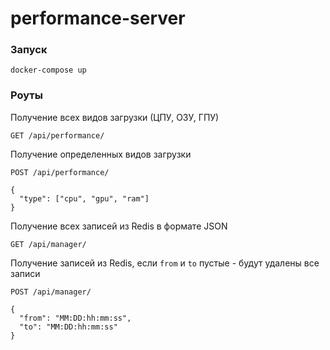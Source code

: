 # performance-server

### Запуск

```shell
docker-compose up
```

### Роуты

Получение всех видов загрузки (ЦПУ, ОЗУ, ГПУ)
```shell
GET /api/performance/
```

Получение определенных видов загрузки
```shell
POST /api/performance/

{
  "type": ["cpu", "gpu", "ram"]
}
```

Получение всех записей из Redis в формате JSON
```shell
GET /api/manager/
```

Получение записей из Redis, если `from` и `to` пустые - 
будут удалены все записи
```shell
POST /api/manager/

{
  "from": "MM:DD:hh:mm:ss",
  "to": "MM:DD:hh:mm:ss"
}
```